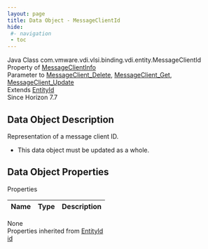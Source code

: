 ```yaml
---
layout: page
title: Data Object - MessageClientId
hide:
 #- navigation
 - toc
---
```


  
 
  



Java Class
    com.vmware.vdi.vlsi.binding.vdi.entity.MessageClientId  
Property of
     [MessageClientInfo](vdi.utils.MessageClient.MessageClientInfo.md#field_detail)  
Parameter to
     [MessageClient_Delete](vdi.utils.MessageClient.md#delete), [MessageClient_Get](vdi.utils.MessageClient.md#get), [MessageClient_Update](vdi.utils.MessageClient.md#update)  
Extends
     [EntityId](vdi.EntityId.md)  
Since 
    Horizon 7.7

## Data Object Description 

Representation of a message client ID. 

  * This data object must be updated as a whole.



## Data Object Properties

Properties

Name |  Type |  Description   
---|---|---  
None  
Properties inherited from [EntityId](vdi.EntityId.md)  
[id](vdi.EntityId.md#id)  
  
  

  
  

